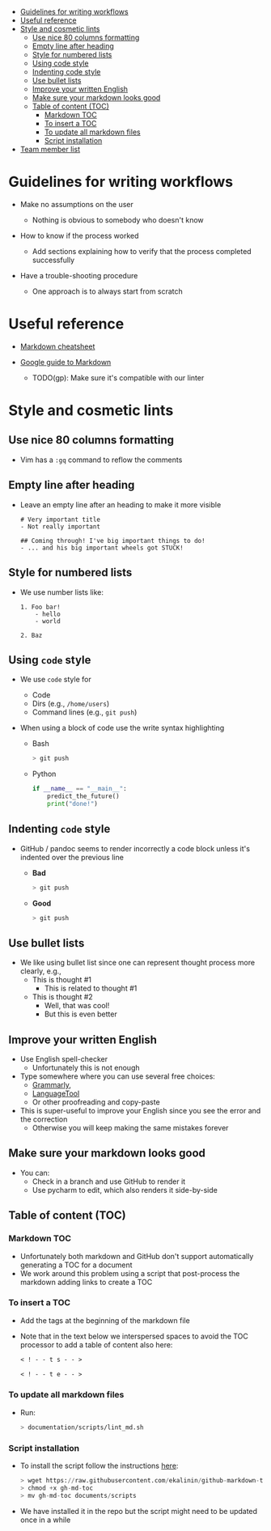 <!--ts-->
   * [Guidelines for writing workflows](#guidelines-for-writing-workflows)
   * [Useful reference](#useful-reference)
   * [Style and cosmetic lints](#style-and-cosmetic-lints)
      * [Use nice 80 columns formatting](#use-nice-80-columns-formatting)
      * [Empty line after heading](#empty-line-after-heading)
      * [Style for numbered lists](#style-for-numbered-lists)
      * [Using code style](#using-code-style)
      * [Indenting code style](#indenting-code-style)
      * [Use bullet lists](#use-bullet-lists)
      * [Improve your written English](#improve-your-written-english)
      * [Make sure your markdown looks good](#make-sure-your-markdown-looks-good)
      * [Table of content (TOC)](#table-of-content-toc)
         * [Markdown TOC](#markdown-toc)
         * [To insert a TOC](#to-insert-a-toc)
         * [To update all markdown files](#to-update-all-markdown-files)
         * [Script installation](#script-installation)
   * [Team member list](#team-member-list)



<!--te-->
# Guidelines for writing workflows

- Make no assumptions on the user
  - Nothing is obvious to somebody who doesn't know

- How to know if the process worked
  - Add sections explaining how to verify that the process completed
    successfully

- Have a trouble-shooting procedure
  - One approach is to always start from scratch

# Useful reference

- [Markdown cheatsheet](https://github.com/adam-p/markdown-here/wiki/Markdown-Cheatsheet)

- [Google guide to Markdown](https://github.com/google/styleguide/blob/gh-pages/docguide/style.md)
  - TODO(gp): Make sure it's compatible with our linter

# Style and cosmetic lints

## Use nice 80 columns formatting

- Vim has a `:gq` command to reflow the comments

## Empty line after heading

- Leave an empty line after an heading to make it more visible
  ```
  # Very important title
  - Not really important

  ## Coming through! I've big important things to do!
  - ... and his big important wheels got STUCK!
  ```

## Style for numbered lists

- We use number lists like:
  ```
  1. Foo bar!
      - hello
      - world

  2. Baz
  ```

## Using `code` style

- We use `code` style for
  - Code
  - Dirs (e.g., `/home/users`)
  - Command lines (e.g., `git push`)

- When using a block of code use the write syntax highlighting
  - Bash
    ```bash
    > git push
    ```
  - Python
    ```python
    if __name__ == "__main__":
        predict_the_future()
        print("done!")
    ```

## Indenting `code` style

- GitHub / pandoc seems to render incorrectly a code block unless it's indented
  over the previous line
  - **Bad**

    ```bash
    > git push
    ```
  - **Good**
    ```bash
    > git push
    ```

## Use bullet lists

- We like using bullet list since one can represent thought process more
  clearly, e.g.,
  - This is thought #1
    - This is related to thought #1
  - This is thought #2
    - Well, that was cool!
    - But this is even better

## Improve your written English

- Use English spell-checker
  - Unfortunately this is not enough
- Type somewhere where you can use several free choices:
  - [Grammarly](www.grammarly.com),
  - [LanguageTool](https://www.languagetool.org)
  - Or other proofreading and copy-paste
- This is super-useful to improve your English since you see the error and the
  correction
  - Otherwise you will keep making the same mistakes forever

## Make sure your markdown looks good

- You can:
  - Check in a branch and use GitHub to render it
  - Use pycharm to edit, which also renders it side-by-side

## Table of content (TOC)

### Markdown TOC

- Unfortunately both markdown and GitHub don't support automatically generating
  a TOC for a document
- We work around this problem using a script that post-process the markdown
  adding links to create a TOC

### To insert a TOC

- Add the tags at the beginning of the markdown file
- Note that in the text below we interspersed spaces to avoid the TOC processor
  to add a table of content also here:

  ```markdown
  < ! - - t s - - >

  < ! - - t e - - >
  ```

### To update all markdown files

- Run:
  ```bash
  > documentation/scripts/lint_md.sh
  ```

### Script installation

- To install the script follow the instructions
  [here](https://github.com/ekalinin/github-markdown-toc):

  ```python
  > wget https://raw.githubusercontent.com/ekalinin/github-markdown-toc/master/gh-md-toc
  > chmod +x gh-md-toc
  > mv gh-md-toc documents/scripts
  ```

- We have installed it in the repo but the script might need to be updated once
  in a while
